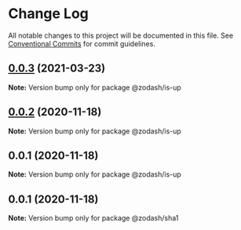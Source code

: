 # Change Log

All notable changes to this project will be documented in this file.
See [Conventional Commits](https://conventionalcommits.org) for commit guidelines.

## [0.0.3](https://github.com/zcorky/zodash/compare/@zodash/is-up@0.0.2...@zodash/is-up@0.0.3) (2021-03-23)

**Note:** Version bump only for package @zodash/is-up





## [0.0.2](https://github.com/zcorky/zodash/compare/@zodash/is-up@0.0.1...@zodash/is-up@0.0.2) (2020-11-18)

**Note:** Version bump only for package @zodash/is-up





## 0.0.1 (2020-11-18)

**Note:** Version bump only for package @zodash/is-up





## 0.0.1 (2020-11-18)

**Note:** Version bump only for package @zodash/sha1
